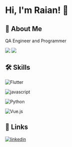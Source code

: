 
# Hi, I'm Raian! 👋


## 🚀 About Me
QA Engineer and Programmer

 ![](https://github-readme-stats.vercel.app/api/top-langs/?username=RaianDamaceno&theme=orange-green) ![](https://github-readme-stats.vercel.app/api?username=RaianDamaceno&theme=blue-orange)      

## 🛠 Skills
![Flutter](	https://img.shields.io/badge/Flutter-02569B?style=for-the-badge&logo=flutter&logoColor=white) 

![javascript](https://img.shields.io/badge/JavaScript-323330?style=for-the-badge&logo=javascript&logoColor=F7DF1E)

![Python](https://img.shields.io/badge/Python-3776AB?style=for-the-badge&logo=python&logoColor=white)

![Vue.js](https://img.shields.io/badge/Vue.js-35495E?style=for-the-badge&logo=vue.js&logoColor=4FC08D)

## 🔗 Links
 
[![linkedin](https://img.shields.io/badge/linkedin-0A66C2?style=for-the-badge&logo=linkedin&logoColor=white)](https://www.linkedin.com/in/raian-damaceno/)
